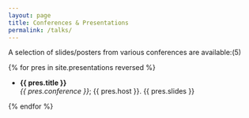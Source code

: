 ```yaml
---
layout: page
title: Conferences & Presentations
permalink: /talks/
---
```


A selection of slides/posters from various conferences are available:(5)

{% for pres in site.presentations reversed %}

   * **{{ pres.title }}**\
   _{{ pres.conference }}_; {{ pres.host }}. {{ pres.slides }}

{% endfor %}
